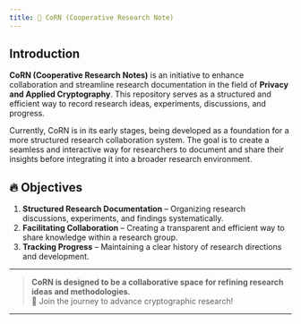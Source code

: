 ```yaml
---
title: 🌽 CoRN (Cooperative Research Note)
---
```



## Introduction  
**CoRN (Cooperative Research Notes)** is an initiative to enhance collaboration and streamline research documentation in the field of **Privacy and Applied Cryptography**. This repository serves as a structured and efficient way to record research ideas, experiments, discussions, and progress.  

Currently, CoRN is in its early stages, being developed as a foundation for a more structured research collaboration system. The goal is to create a seamless and interactive way for researchers to document and share their insights before integrating it into a broader research environment.  

## 🔥 Objectives  
1. **Structured Research Documentation** – Organizing research discussions, experiments, and findings systematically.  
2. **Facilitating Collaboration** – Creating a transparent and efficient way to share knowledge within a research group.  
3. **Tracking Progress** – Maintaining a clear history of research directions and development.  

---

> **CoRN is designed to be a collaborative space for refining research ideas and methodologies.**  
> 🌽 Join the journey to advance cryptographic research!  

---

